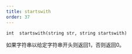 ```yaml
---
title: startswith
order: 37
---
```

`int  startswith(string str, string startswith)`

如果字符串以给定字符串开头则返回1，否则返回0。